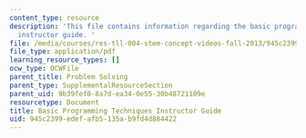 ```yaml
---
content_type: resource
description: 'This file contains information regarding the basic programming techniques
  instructor guide. '
file: /media/courses/res-tll-004-stem-concept-videos-fall-2013/945c2399edefafb5135ab9fd4d884422_MITRES_TLL-004F13_BasGuide.pdf
file_type: application/pdf
learning_resource_types: []
ocw_type: OCWFile
parent_title: Problem Solving
parent_type: SupplementalResourceSection
parent_uid: 9b39fef0-8a7d-ea34-0e55-30b48721109e
resourcetype: Document
title: Basic Programming Techniques Instructor Guide
uid: 945c2399-edef-afb5-135a-b9fd4d884422
---
```

